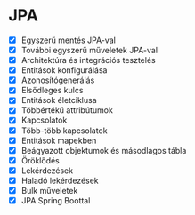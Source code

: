 # JPA

* [x] Egyszerű mentés JPA-val
* [x] További egyszerű műveletek JPA-val
* [x] Architektúra és integrációs tesztelés
* [x] Entitások konfigurálása
* [x] Azonosítógenerálás
* [x] Elsődleges kulcs
* [x] Entitások életciklusa
* [x] Többértékű attribútumok
* [x] Kapcsolatok
* [x] Több-több kapcsolatok
* [x] Entitások mapekben
* [x] Beágyazott objektumok és másodlagos tábla
* [x] Öröklődés
* [x] Lekérdezések
* [x] Haladó lekérdezések
* [x] Bulk műveletek
* [x] JPA Spring Boottal